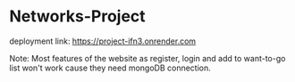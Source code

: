 # Networks-Project
deployment link: https://project-ifn3.onrender.com

Note: Most features of the website as register, login and add to want-to-go list won't work cause they need mongoDB connection.
